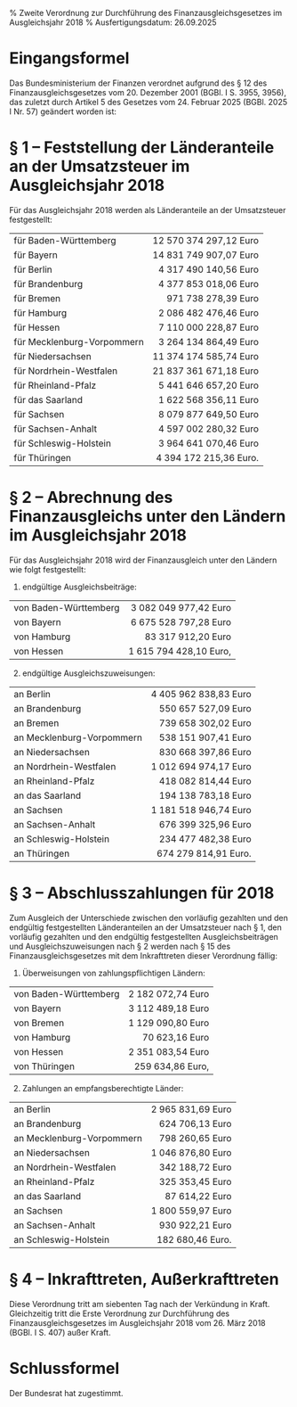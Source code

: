% Zweite Verordnung zur Durchführung des Finanzausgleichsgesetzes im Ausgleichsjahr 2018
% Ausfertigungsdatum: 26.09.2025
 
# Eingangsformel

Das Bundesministerium der Finanzen verordnet aufgrund des § 12 des Finanzausgleichsgesetzes vom 20. Dezember 2001 (BGBl. I S. 3955, 3956), das zuletzt durch Artikel 5 des Gesetzes vom 24. Februar 2025 (BGBl. 2025 I Nr. 57) geändert worden ist:

# § 1 – Feststellung der Länderanteile an der Umsatzsteuer im Ausgleichsjahr 2018

Für das Ausgleichsjahr 2018 werden als Länderanteile an der Umsatzsteuer festgestellt:

|                            |                        |
|:---------------------------|-----------------------:|
| für Baden-Württemberg      | 12 570 374 297,12 Euro |
| für Bayern                 | 14 831 749 907,07 Euro |
| für Berlin                 |  4 317 490 140,56 Euro |
| für Brandenburg            |  4 377 853 018,06 Euro |
| für Bremen                 |    971 738 278,39 Euro |
| für Hamburg                |  2 086 482 476,46 Euro |
| für Hessen                 |  7 110 000 228,87 Euro |
| für Mecklenburg-Vorpommern |  3 264 134 864,49 Euro |
| für Niedersachsen          | 11 374 174 585,74 Euro |
| für Nordrhein-Westfalen    | 21 837 361 671,18 Euro |
| für Rheinland-Pfalz        |  5 441 646 657,20 Euro |
| für das Saarland           |  1 622 568 356,11 Euro |
| für Sachsen                |  8 079 877 649,50 Euro |
| für Sachsen-Anhalt         |  4 597 002 280,32 Euro |
| für Schleswig-Holstein     |  3 964 641 070,46 Euro |
| für Thüringen              | 4 394 172 215,36 Euro. |

# § 2 – Abrechnung des Finanzausgleichs unter den Ländern im Ausgleichsjahr 2018

Für das Ausgleichsjahr 2018 wird der Finanzausgleich unter den Ländern wie folgt festgestellt:

1. endgültige Ausgleichsbeiträge:

|                       |                        |
|:----------------------|-----------------------:|
| von Baden-Württemberg |  3 082 049 977,42 Euro |
| von Bayern            |  6 675 528 797,28 Euro |
| von Hamburg           |     83 317 912,20 Euro |
| von Hessen            | 1 615 794 428,10 Euro, |

2. endgültige Ausgleichszuweisungen:

|                           |                       |
|:--------------------------|----------------------:|
| an Berlin                 | 4 405 962 838,83 Euro |
| an Brandenburg            |   550 657 527,09 Euro |
| an Bremen                 |   739 658 302,02 Euro |
| an Mecklenburg-Vorpommern |   538 151 907,41 Euro |
| an Niedersachsen          |   830 668 397,86 Euro |
| an Nordrhein-Westfalen    | 1 012 694 974,17 Euro |
| an Rheinland-Pfalz        |   418 082 814,44 Euro |
| an das Saarland           |   194 138 783,18 Euro |
| an Sachsen                | 1 181 518 946,74 Euro |
| an Sachsen-Anhalt         |   676 399 325,96 Euro |
| an Schleswig-Holstein     |   234 477 482,38 Euro |
| an Thüringen              |  674 279 814,91 Euro. |

# § 3 – Abschlusszahlungen für 2018

Zum Ausgleich der Unterschiede zwischen den vorläufig gezahlten und den endgültig festgestellten Länderanteilen an der Umsatzsteuer nach § 1, den vorläufig gezahlten und den endgültig festgestellten Ausgleichsbeiträgen und Ausgleichszuweisungen nach § 2 werden nach § 15 des Finanzausgleichsgesetzes mit dem Inkrafttreten dieser Verordnung fällig:

1. Überweisungen von zahlungspflichtigen Ländern:

|                       |                   |
|:----------------------|------------------:|
| von Baden-Württemberg | 2 182 072,74 Euro |
| von Bayern            | 3 112 489,18 Euro |
| von Bremen            | 1 129 090,80 Euro |
| von Hamburg           |    70 623,16 Euro |
| von Hessen            | 2 351 083,54 Euro |
| von Thüringen         |  259 634,86 Euro, |

2. Zahlungen an empfangsberechtigte Länder:

|                           |                   |
|:--------------------------|------------------:|
| an Berlin                 | 2 965 831,69 Euro |
| an Brandenburg            |   624 706,13 Euro |
| an Mecklenburg-Vorpommern |   798 260,65 Euro |
| an Niedersachsen          | 1 046 876,80 Euro |
| an Nordrhein-Westfalen    |   342 188,72 Euro |
| an Rheinland-Pfalz        |   325 353,45 Euro |
| an das Saarland           |    87 614,22 Euro |
| an Sachsen                | 1 800 559,97 Euro |
| an Sachsen-Anhalt         |   930 922,21 Euro |
| an Schleswig-Holstein     |  182 680,46 Euro. |

# § 4 – Inkrafttreten, Außerkrafttreten

Diese Verordnung tritt am siebenten Tag nach der Verkündung in Kraft. Gleichzeitig tritt die Erste Verordnung zur Durchführung des Finanzausgleichsgesetzes im Ausgleichsjahr 2018 vom 26. März 2018 (BGBl. I S. 407) außer Kraft.

# Schlussformel

Der Bundesrat hat zugestimmt.
